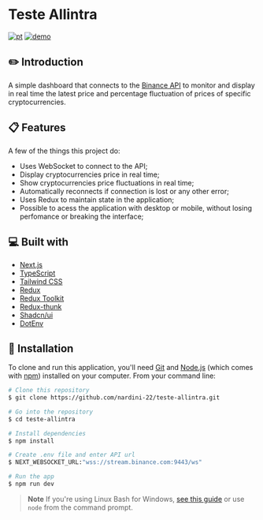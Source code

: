 # Teste Allintra

[![pt](https://img.shields.io/badge/README-Portuguese-green.svg)](https://github.com/nardini-22/teste-allintra/blob/master/README.pt-br.md)
[![demo](https://img.shields.io/badge/Online-Demo-blue.svg)](https://teste-allintra.vercel.app/)

## ✏️ Introduction

A simple dashboard that connects to the [Binance API](https://binance-docs.github.io/apidocs/spot/en/#change-log) to monitor and display
in real time the latest price and percentage fluctuation of prices of specific cryptocurrencies.

## 📋 Features

A few of the things this project do:

* Uses WebSocket to connect to the API;
* Display cryptocurrencies price in real time;
* Show cryptocurrencies price fluctuations in real time;
* Automatically reconnects if connection is lost or any other error;
* Uses Redux to maintain state in the application;
* Possible to acess the application with desktop or mobile, without losing perfomance or breaking the interface;

## 💻 Built with

* [Next.js](https://nextjs.org/)
* [TypeScript](https://www.typescriptlang.org/)
* [Tailwind CSS](https://tailwindcss.com/)
* [Redux](https://redux.js.org/)
* [Redux Toolkit](https://redux-toolkit.js.org)
* [Redux-thunk](https://github.com/reduxjs/redux-thunk)
* [Shadcn/ui](https://ui.shadcn.com/)
* [DotEnv](https://www.npmjs.com/package/dotenv)

## 🚀 Installation

To clone and run this application, you'll need [Git](https://git-scm.com) and [Node.js](https://nodejs.org/en/download/) (which comes with [npm](http://npmjs.com)) installed on your computer. From your command line:

```bash
# Clone this repository
$ git clone https://github.com/nardini-22/teste-allintra.git

# Go into the repository
$ cd teste-allintra

# Install dependencies
$ npm install

# Create .env file and enter API url
$ NEXT_WEBSOCKET_URL:"wss://stream.binance.com:9443/ws"

# Run the app
$ npm run dev
```

> **Note**
> If you're using Linux Bash for Windows, [see this guide](https://www.howtogeek.com/261575/how-to-run-graphical-linux-desktop-applications-from-windows-10s-bash-shell/) or use `node` from the command prompt.

